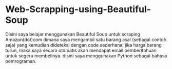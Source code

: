 # Web-Scrapping-using-Beautiful-Soup
Disini saya belajar menggunakan Beautiful Soup untuk scraping Amazon(dot)com dimana saya mengambil satu barang asal (sebagai contoh saja) yang kemudian dideteksi dengan code sederhana: jika harga barang turun, maka saya secara otomatis akan mendapat email pemberitahuan untuk segera membelinya. disini saya menggunakan Python sebagai bahasa pemrograman.
